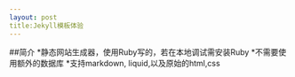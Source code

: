 ```yaml
---
layout: post
title:Jekyll模板体验
---        
```


##简介
*静态网站生成器，使用Ruby写的，若在本地调试需安装Ruby
*不需要使用额外的数据库
*支持markdown, liquid,以及原始的html,css
